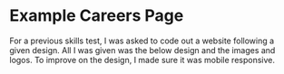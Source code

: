 # Example Careers Page

For a previous skills test, I was asked to code out a website following a given design. All I was given was the below design and the images and logos. To improve on the design, I made sure it was mobile responsive. 

